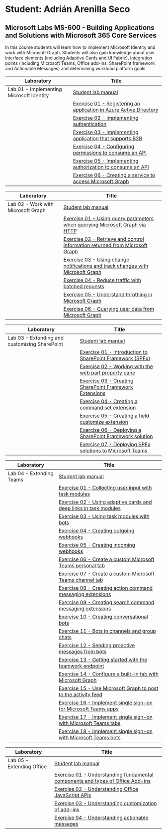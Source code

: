 # Student: Adrián Arenilla Seco
## Microsoft Labs MS-600 - Building Applications and Solutions with Microsoft 365 Core Services

In this course students will learn how to implement Microsoft Identity and work with Microsoft Graph. Students will also gain knowledge about user interface elements (including Adaptive Cards and UI Fabric), integration points (including Microsoft Teams, Office add-ins, SharePoint framework and Actionable Messages) and determining workload platform goals.


| Laboratory  | Title  |     
| ----------- | ------ |
| Lab 01 -  Implementing Microsoft Identity | [Student lab manual](Lab01/01-Student-lab-manual.md)
| | [Exercise 01 - Registering an application in Azure Active Directory](Lab01/Exercise_01/Evidences_01.md)
| | [Exercise 02 - Implementing authentication](Lab01/Exercise_02/Evidences_02.md)
| | [Exercise 03 - Implementing application that supports B2B](Lab01/Exercise_03/Evidences_03.md)
| | [Exercise 04 - Configuring permissions to consume an API](Lab01/Exercise_04/Evidences_04.md)
| | [Exercise 05 - Implementing authorization to consume an API](Lab01/Exercise_05/Evidences_05.md)
| | [Exercise 06 - Creating a service to access Microsoft Graph](Lab01/Exercise_06/Evidences_06.md)


| Laboratory  | Title  |     
| ----------- | ------ |
| Lab 02 - Work with Microsoft Graph | [Student lab manual](Lab02/01-Student-lab-manual.md)
| | [Exercise 01 - Using query parameters when querying Microsoft Graph via HTTP](Lab02/Exercise_01/Evidences_01.md)
| | [Exercise 02 - Retrieve and control information returned from Microsoft Graph](Lab02/Exercise_02/Evidences_02.md)
| | [Exercise 03 - Using change notifications and track changes with Microsoft Graph](Lab02/Exercise_03/Evidences_03.md)
| | [Exercise 04 - Reduce traffic with batched requests](Lab02/Exercise_04/Evidences_04.md)
| | [Exercise 05 - Understand throttling in Microsoft Graph](Lab02/Exercise_05/Evidences_05.md)
| | [Exercise 06 - Querying user data from Microsoft Graph](Lab02/Exercise_06/Evidences_06.md)


| Laboratory  | Title  |     
| ----------- | ------ |
| Lab 03 - Extending and customizing SharePoint | [Student lab manual](Lab03/01-Student-lab-manual.md)
| | [Exercise 01 - Introduction to SharePoint Framework (SPFx)](Lab03/Exercise_01/Evidences_01.md)
| | [Exercise 02 - Working with the web part property pane](Lab03/Exercise_02/Evidences_02.md)
| | [Exercise 03 - Creating SharePoint Framework Extensions](Lab03/Exercise_03/Evidences_03.md)
| | [Exercise 04 - Creating a command set extension](Lab03/Exercise_04/Evidences_04.md)
| | [Exercise 05 - Creating a field customize extension](Lab03/Exercise_05/Evidences_05.md)
| | [Exercise 06 - Deploying a SharePoint Framework solution](Lab03/Exercise_06/Evidences_06.md)
| | [Exercise 07 - Deploying SPFx solutions to Microsoft Teams](Lab03/Exercise_07/Evidences_07.md)


| Laboratory  | Title  |     
| ----------- | ------ |
| Lab 04 - Extending Teams | [Student lab manual](Lab04/01-Student-lab-manual.md)
| | [Exercise 01 - Collecting user input with task modules](Lab04/Exercise_01/Evidences_01.md)
| | [Exercise 02 - Using adaptive cards and deep links in task modules](Lab04/Exercise_02/Evidences_02.md)
| | [Exercise 03 - Using task modules with bots](Lab04/Exercise_03/Evidences_03.md)
| | [Exercise 04 - Creating outgoing webhooks](Lab04/Exercise_04/Evidences_04.md)
| | [Exercise 05 - Creating incoming webhooks](Lab04/Exercise_05/Evidences_05.md)
| | [Exercise 06 - Create a custom Microsoft Teams personal tab](Lab04/Exercise_06/Evidences_06.md)
| | [Exercise 07 - Create a custom Microsoft Teams channel tab](Lab04/Exercise_07/Evidences_07.md)
| | [Exercise 08 - Creating action command messaging extensions](Lab04/Exercise_08/Evidences_08.md)
| | [Exercise 09 - Creating search command messaging extensions](Lab04/Exercise_09/Evidences_09.md)
| | [Exercise 10 - Creating conversational bots](Lab04/Exercise_10/Evidences_10.md)
| | [Exercise 11 - Bots in channels and group chats](Lab04/Exercise_11/Evidences_11.md)
| | [Exercise 12 - Sending proactive messages from bots](Lab04/Exercise_12/Evidences_12.md)
| | [Exercise 13 - Getting started with the teamwork endpoint](Lab04/Exercise_13/Evidences_13.md)
| | [Exercise 14 - Configure a built-in tab with Microsoft Graph](Lab04/Exercise_14/Evidences_14.md)
| | [Exercise 15 - Use Microsoft Graph to post to the activity feed](Lab04/Exercise_15/Evidences_15.md)
| | [Exercise 16 - Implement single sign-on for Microsoft Teams apps](Lab04/Exercise_16/Evidences_16.md)
| | [Exercise 17 - Implement single sign-on with Microsoft Teams tabs](Lab04/Exercise_17/Evidences_17.md)
| | [Exercise 18 - Implement single sign-on with Microsoft Teams bots](Lab04/Exercise_18/Evidences_18.md)



| Laboratory  | Title  |     
| ----------- | ------ |
| Lab 05 - Extending Office | [Student lab manual](Lab05/01-Student-lab-manual.md)
| | [Exercise 01 - Understanding fundamental components and types of Office Add-ins](Lab05/Exercise_01/Evidences_01.md)
| | [Exercise 02 - Understanding Office JavaScript APIs](Lab05/Exercise_02/Evidences_02.md)
| | [Exercise 03 - Understanding customization of add-ins](Lab05/Exercise_03/Evidences_03.md)
| | [Exercise 04 - Understanding actionable messages](Lab05/Exercise_04/Evidences_04.md)
